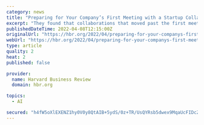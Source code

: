 ```yaml
---
category: news
title: "Preparing for Your Company’s First Meeting with a Startup Collaborator"
excerpt: "They found that collaborations that moved past the first meeting shared three characteristics: They had clarity about their current and future needs; they were open-minded to the novel ideas of startups;"
publishedDateTime: 2022-04-08T12:15:00Z
originalUrl: "https://hbr.org/2022/04/preparing-for-your-companys-first-meeting-with-a-startup-collaborator"
webUrl: "https://hbr.org/2022/04/preparing-for-your-companys-first-meeting-with-a-startup-collaborator"
type: article
quality: 2
heat: 2
published: false

provider:
  name: Harvard Business Review
  domain: hbr.org

topics:
  - AI

secured: "h4fW5oXlEXENZ1hy0V0y8QtAIB+5ydS/0z+TR/UsQYRsb5dwex9MqaUcFIDcZFQhLF7q0s6jGzJ6Bg2D6udUDuf+nr/ZYMRUpiFZX2eZyb7R4akVS4Uh8hjJQaqw46Br2I0jeXFypQA+xlefFhe6KvjBd4zs8U0TPRxDZPDiD7vSFtxZn23POpaTCpYgiF1UD5NkoT/4ZRNpzwlNF2StR0YCt5n68FXAVNBToc7Y9QCgtACbuI4FaVVWDA7HWXorJtSGa51rv0H02afGoVdWqBGzG44xhjjTktNIWoVnbPPJbsl+02e3DwmWIv0P5jaY+GY7VDf1bi6OZQz9Ky4NCO/+Gpm2vwK26daUpKr6iYU=;YetwJd2UvYtxutd/vGvn0w=="
---
```


